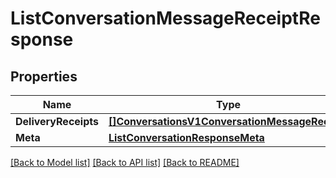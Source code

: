 # ListConversationMessageReceiptResponse

## Properties

Name | Type | Description | Notes
------------ | ------------- | ------------- | -------------
**DeliveryReceipts** | [**[]ConversationsV1ConversationMessageReceipt**](ConversationsV1ConversationMessageReceipt.md) |  |[optional] 
**Meta** | [**ListConversationResponseMeta**](ListConversationResponseMeta.md) |  |[optional] 

[[Back to Model list]](../README.md#documentation-for-models) [[Back to API list]](../README.md#documentation-for-api-endpoints) [[Back to README]](../README.md)


